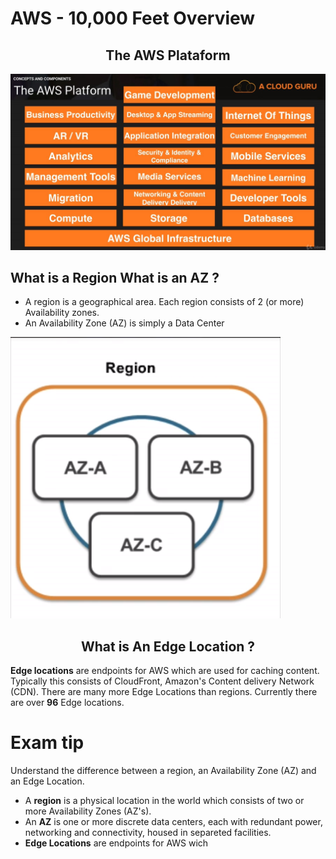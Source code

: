 # AWS - 10,000 Feet Overview

## <center>The AWS Plataform</center>
![alt](aws_overview.jpg)

## What is a Region  What is an AZ ?
- A region is a geographical area. Each region consists of 2 (or more) Availability zones.
- An Availability Zone (AZ) is simply a Data Center

![alt](aws_region.png)

## <center>What is An Edge Location ?</center>
**Edge locations** are endpoints for AWS which are used for caching content. Typically this consists of CloudFront, Amazon's Content delivery Network (CDN). There are many more Edge Locations than regions. Currently there are over **96** Edge locations.

# **Exam tip**

Understand the difference between a region, an Availability Zone (AZ) and an Edge Location.
- A **region** is a physical location in the world which consists of two or more Availability Zones (AZ's).
- An **AZ** is one or more discrete data centers, each with redundant power, networking and connectivity, housed in separeted facilities.
- **Edge Locations** are endpoints for AWS wich 